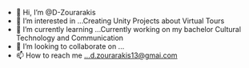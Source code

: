 - 👋 Hi, I’m @D-Zourarakis
- 👀 I’m interested in ...Creating Unity Projects about Virtual Tours 
- 🌱 I’m currently learning ...Currently working on my bachelor Cultural Technology and Communication 
- 💞️ I’m looking to collaborate on ...
- 📫 How to reach me ...d.zourarakis13@gmai.com

<!---
D-Zourarakis/D-Zourarakis is a ✨ special ✨ repository because its `README.md` (this file) appears on your GitHub profile.
You can click the Preview link to take a look at your changes.
--->
